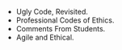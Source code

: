 * Ugly Code, Revisited.
* Professional Codes of Ethics.
* Comments From Students.
* Agile and Ethical.
